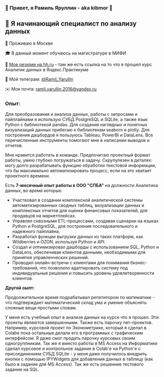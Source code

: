 ### 👋 Привет, я Рамиль Яруллин - aka kibmor 👋

## 🌱 Я начинающий специалист по анализу данных

📍 Проживаю в Москве

🎓 В данный момент обучаюсь на магистратуре в МИФИ

📄 [Мое резюме на hh.ru](https://hh.ru/applicant/resumes/view?resume=9211bdc1ff0bcf4ecf0039ed1f553849324962) - там же есть ссылка на то что я прошел курс Аналитик данных в Яндекс.Практикуме

💬 Мой телеграм: [@Ramil_Yarullin](https://t.me/Ramil_Yarullin)

✉️ Моя почта: ramil.yarullin.2016@yandex.ru
### Опыт:
Для преобразования и анализа данных, работы с запросами и пайплайнами я использую СУБД PostgreSQL и SQLite, а также язык Python с библиотекой pandas. Для создания наглядных и понятных визуализаций данных прибегаю к библиотекам seaborn и plotly. Для построения дашбордов я пользуюсь Tableau, PowerBi и DataLens. Все перечисленные инструменты помогают мне в написании выводов и отчетов.

Мне нравится работать в команде. Предпочитаю проектный формат работы, умею глубоко погружаться в задачу. Скрупулезен в деталях: могу долго разрабатывать функцию обработки текстовой информации, что бы максимально автоматизировать процесс, если на это хватает проектного времени.

Есть **7-месячный опыт работы в ООО "СПБА"** на должности Аналитика данных, во время которых:
- Участвовал в создании комплексной аналитической системы автоматизированных сводных таблиц, визуализации данных и комплексных отчетов для оценки финансовых показателей, для продавцов на маркетплейсах.
- Управлял сквозными ETL-процессами, создавая сценарии на языках Python и PostgreSQL, для построения последовательного и надежного пайплайна.
- Разработал функции выгрузки данных из таких платформ, как Wildberries и OZON, используя Python и API.
- Создал и оптимизировал дашборды с использованием SQL, Python и DataLens, обеспечивая клиентов данными, необходимыми для принятия управленческих решений.
- Проводил онлайн-встречи с клиентами для понимания бизнес-требований, что позволило адаптировать систему под индивидуальные решения и повысить уровень удовлетворенности клиентов.

**Другой оыпт:**

Продолжительное время подрабатывал репетитором по математике - что подтверждает математический склад ума и умение объяснять сложные вещи простыми словам.

У меня есть учебный опыт в анализе данных на курсе что я прошел. Эти проекты являются завершенными. Также есть парочку пет-проектов. Например, курсовой проект по Эконометрике, который я сделал в Colabe пока остальные делали его в программых с графическим интерфейсом. Я даже смог продать парочку курсовых своим одногруппникам. Так же я вместо работы в MS Access на Информатике сделал курсовое и контрольное задание в Colab'е на Python'е с присоединением СУБД SQLite - у меня даже получилось внедрить кнопки с помощью IPYWidgets для добавления данных в таблицу (как было в задание для MS Access). Так же есть решенние тестового задание на SQL.

<!--
**Kibmor/Kibmor** is a ✨ _special_ ✨ repository because its `README.md` (this file) appears on your GitHub profile.

Here are some ideas to get you started:

- 🔭 I’m currently working on ...
- 🌱 I’m currently learning ...
- 👯 I’m looking to collaborate on ...
- 🤔 I’m looking for help with ...
- 💬 Ask me about ...
- 📫 How to reach me: ...
- 😄 Pronouns: ...
- ⚡ Fun fact: ...
-->
